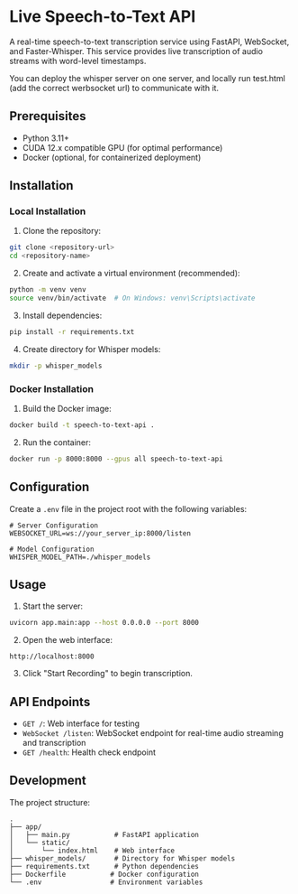 # Live Speech-to-Text API

A real-time speech-to-text transcription service using FastAPI, WebSocket, and Faster-Whisper. This service provides live transcription of audio streams with word-level timestamps.

You can deploy the whisper server on one server, and locally run test.html (add the correct werbsocket url) to communicate with it.

## Prerequisites

- Python 3.11+
- CUDA 12.x compatible GPU (for optimal performance)
- Docker (optional, for containerized deployment)

## Installation

### Local Installation

1. Clone the repository:
```bash
git clone <repository-url>
cd <repository-name>
```

2. Create and activate a virtual environment (recommended):
```bash
python -m venv venv
source venv/bin/activate  # On Windows: venv\Scripts\activate
```

3. Install dependencies:
```bash
pip install -r requirements.txt
```

4. Create directory for Whisper models:
```bash
mkdir -p whisper_models
```

### Docker Installation

1. Build the Docker image:
```bash
docker build -t speech-to-text-api .
```

2. Run the container:
```bash
docker run -p 8000:8000 --gpus all speech-to-text-api
```

## Configuration

Create a `.env` file in the project root with the following variables:

```env
# Server Configuration
WEBSOCKET_URL=ws://your_server_ip:8000/listen

# Model Configuration
WHISPER_MODEL_PATH=./whisper_models
```

## Usage

1. Start the server:
```bash
uvicorn app.main:app --host 0.0.0.0 --port 8000
```

2. Open the web interface:
```
http://localhost:8000
```

3. Click "Start Recording" to begin transcription.

## API Endpoints

- `GET /`: Web interface for testing
- `WebSocket /listen`: WebSocket endpoint for real-time audio streaming and transcription
- `GET /health`: Health check endpoint

## Development

The project structure:
```
.
├── app/
│   ├── main.py           # FastAPI application
│   └── static/
│       └── index.html    # Web interface
├── whisper_models/       # Directory for Whisper models
├── requirements.txt      # Python dependencies
├── Dockerfile           # Docker configuration
└── .env                 # Environment variables
```